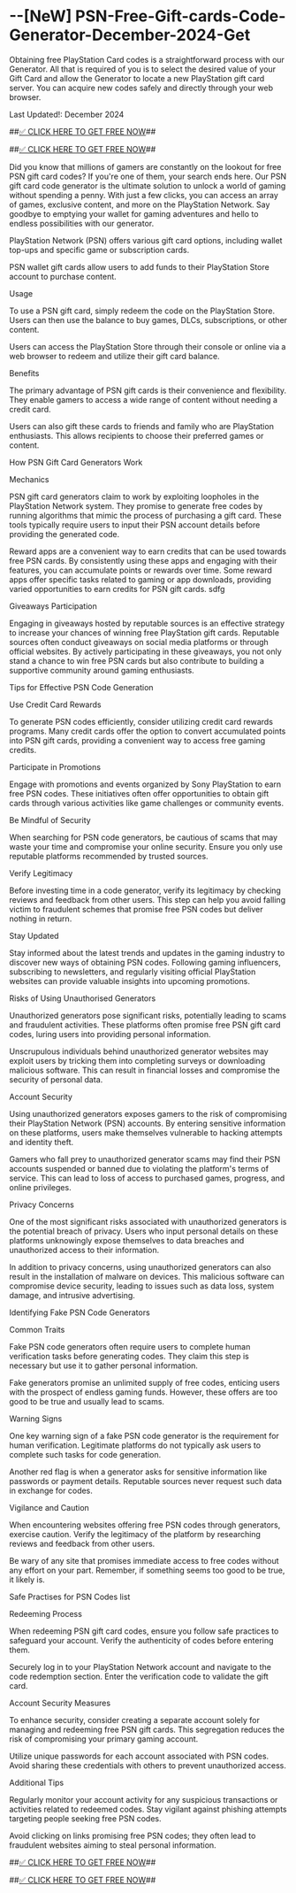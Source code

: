 # --[NeW] PSN-Free-Gift-cards-Code-Generator-December-2024-Get
Obtaining free PlayStation Card codes is a straightforward process with our Generator. All that is required of you is to select the desired value of your Gift Card and allow the Generator to locate a new PlayStation gift card server. You can acquire new codes safely and directly through your web browser.

Last Updated!: December 2024

##[✅ CLICK HERE TO GET FREE NOW](https://tinyurl.com/PSN-Online-Generators)##

##[✅ CLICK HERE TO GET FREE NOW](https://tinyurl.com/PSN-Online-Generators)##

Did you know that millions of gamers are constantly on the lookout for free PSN gift card codes? If you're one of them, your search ends here. Our PSN gift card code generator is the ultimate solution to unlock a world of gaming without spending a penny. With just a few clicks, you can access an array of games, exclusive content, and more on the PlayStation Network. Say goodbye to emptying your wallet for gaming adventures and hello to endless possibilities with our generator.

PlayStation Network (PSN) offers various gift card options, including wallet top-ups and specific game or subscription cards.

PSN wallet gift cards allow users to add funds to their PlayStation Store account to purchase content.

Usage

To use a PSN gift card, simply redeem the code on the PlayStation Store. Users can then use the balance to buy games, DLCs, subscriptions, or other content.

Users can access the PlayStation Store through their console or online via a web browser to redeem and utilize their gift card balance.

Benefits

The primary advantage of PSN gift cards is their convenience and flexibility. They enable gamers to access a wide range of content without needing a credit card.

Users can also gift these cards to friends and family who are PlayStation enthusiasts. This allows recipients to choose their preferred games or content.

How PSN Gift Card Generators Work

Mechanics

PSN gift card generators claim to work by exploiting loopholes in the PlayStation Network system. They promise to generate free codes by running algorithms that mimic the process of purchasing a gift card. These tools typically require users to input their PSN account details before providing the generated code.

Reward apps are a convenient way to earn credits that can be used towards free PSN cards. By consistently using these apps and engaging with their features, you can accumulate points or rewards over time. Some reward apps offer specific tasks related to gaming or app downloads, providing varied opportunities to earn credits for PSN gift cards. sdfg

Giveaways Participation

Engaging in giveaways hosted by reputable sources is an effective strategy to increase your chances of winning free PlayStation gift cards. Reputable sources often conduct giveaways on social media platforms or through official websites. By actively participating in these giveaways, you not only stand a chance to win free PSN cards but also contribute to building a supportive community around gaming enthusiasts.

Tips for Effective PSN Code Generation

Use Credit Card Rewards

To generate PSN codes efficiently, consider utilizing credit card rewards programs. Many credit cards offer the option to convert accumulated points into PSN gift cards, providing a convenient way to access free gaming credits.

Participate in Promotions

Engage with promotions and events organized by Sony PlayStation to earn free PSN codes. These initiatives often offer opportunities to obtain gift cards through various activities like game challenges or community events.

Be Mindful of Security

When searching for PSN code generators, be cautious of scams that may waste your time and compromise your online security. Ensure you only use reputable platforms recommended by trusted sources.

Verify Legitimacy

Before investing time in a code generator, verify its legitimacy by checking reviews and feedback from other users. This step can help you avoid falling victim to fraudulent schemes that promise free PSN codes but deliver nothing in return.

Stay Updated

Stay informed about the latest trends and updates in the gaming industry to discover new ways of obtaining PSN codes. Following gaming influencers, subscribing to newsletters, and regularly visiting official PlayStation websites can provide valuable insights into upcoming promotions.

Risks of Using Unauthorised Generators

Unauthorized generators pose significant risks, potentially leading to scams and fraudulent activities. These platforms often promise free PSN gift card codes, luring users into providing personal information.

Unscrupulous individuals behind unauthorized generator websites may exploit users by tricking them into completing surveys or downloading malicious software. This can result in financial losses and compromise the security of personal data.

Account Security

Using unauthorized generators exposes gamers to the risk of compromising their PlayStation Network (PSN) accounts. By entering sensitive information on these platforms, users make themselves vulnerable to hacking attempts and identity theft.

Gamers who fall prey to unauthorized generator scams may find their PSN accounts suspended or banned due to violating the platform's terms of service. This can lead to loss of access to purchased games, progress, and online privileges.

Privacy Concerns

One of the most significant risks associated with unauthorized generators is the potential breach of privacy. Users who input personal details on these platforms unknowingly expose themselves to data breaches and unauthorized access to their information.

In addition to privacy concerns, using unauthorized generators can also result in the installation of malware on devices. This malicious software can compromise device security, leading to issues such as data loss, system damage, and intrusive advertising.

Identifying Fake PSN Code Generators

Common Traits

Fake PSN code generators often require users to complete human verification tasks before generating codes. They claim this step is necessary but use it to gather personal information.

Fake generators promise an unlimited supply of free codes, enticing users with the prospect of endless gaming funds. However, these offers are too good to be true and usually lead to scams.

Warning Signs

One key warning sign of a fake PSN code generator is the requirement for human verification. Legitimate platforms do not typically ask users to complete such tasks for code generation.

Another red flag is when a generator asks for sensitive information like passwords or payment details. Reputable sources never request such data in exchange for codes.

Vigilance and Caution

When encountering websites offering free PSN codes through generators, exercise caution. Verify the legitimacy of the platform by researching reviews and feedback from other users.

Be wary of any site that promises immediate access to free codes without any effort on your part. Remember, if something seems too good to be true, it likely is.

Safe Practises for PSN Codes list

Redeeming Process

When redeeming PSN gift card codes, ensure you follow safe practices to safeguard your account. Verify the authenticity of codes before entering them.

Securely log in to your PlayStation Network account and navigate to the code redemption section. Enter the verification code to validate the gift card.

Account Security Measures

To enhance security, consider creating a separate account solely for managing and redeeming free PSN gift cards. This segregation reduces the risk of compromising your primary gaming account.

Utilize unique passwords for each account associated with PSN codes. Avoid sharing these credentials with others to prevent unauthorized access.

Additional Tips

Regularly monitor your account activity for any suspicious transactions or activities related to redeemed codes. Stay vigilant against phishing attempts targeting people seeking free PSN codes.

Avoid clicking on links promising free PSN codes; they often lead to fraudulent websites aiming to steal personal information.

##[✅ CLICK HERE TO GET FREE NOW](https://tinyurl.com/PSN-Online-Generators)##

##[✅ CLICK HERE TO GET FREE NOW](https://tinyurl.com/PSN-Online-Generators)##
